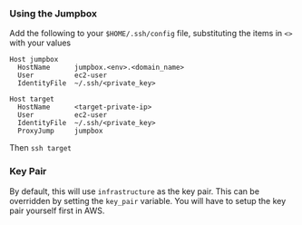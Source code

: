 ### Using the Jumpbox

Add the following to your `$HOME/.ssh/config` file, substituting the items in `<>` with your values

```
Host jumpbox
  HostName      jumpbox.<env>.<domain_name>
  User          ec2-user
  IdentityFile  ~/.ssh/<private_key>

Host target
  HostName      <target-private-ip>
  User          ec2-user
  IdentityFile  ~/.ssh/<private_key>
  ProxyJump     jumpbox
```

Then `ssh target`

### Key Pair

By default, this will use `infrastructure` as the key pair. This can be overridden by setting the `key_pair`
variable. You will have to setup the key pair yourself first in AWS.


